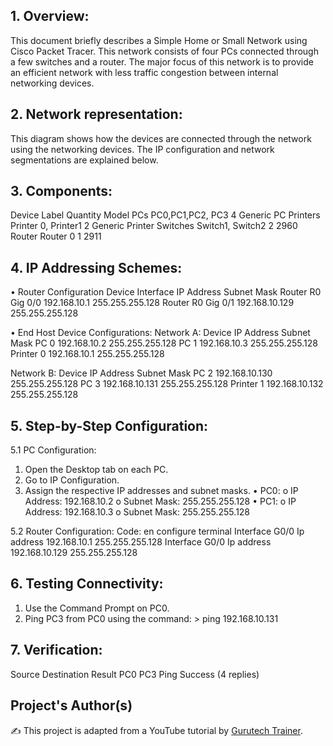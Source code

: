 ## 1.	Overview:
This document briefly describes a Simple Home or Small Network using Cisco Packet Tracer. This network consists of four PCs connected through a few switches and a router. The major focus of this network is to provide an efficient network with less traffic congestion between internal networking devices.

## 2.	Network representation:
 
This diagram shows how the devices are connected through the network using the networking devices. The IP configuration and network segmentations are explained below.

## 3.	Components:
Device	   Label	              Quantity	  Model
PCs	      PC0,PC1,PC2, PC3	     4	       Generic PC
Printers	 Printer 0, Printer1	  2	       Generic Printer
Switches	 Switch1, Switch2	     2	       2960
Router	   Router 0	             1	       2911

## 4.	IP Addressing Schemes:
•	Router Configuration
Device	    Interface	 IP Address	     Subnet Mask
Router R0	  Gig 0/0	  192.168.10.1	   255.255.255.128
Router R0	  Gig 0/1	  192.168.10.129	 255.255.255.128

•	End Host Device Configurations:
Network A:
Device	    IP Address	   Subnet Mask
PC 0	      192.168.10.2	 255.255.255.128
PC 1	      192.168.10.3	 255.255.255.128
Printer 0 	192.168.10.1 	255.255.255.128

Network B:
Device	    IP Address	     Subnet Mask
PC 2      	192.168.10.130	 255.255.255.128
PC 3       192.168.10.131	 255.255.255.128
Printer 1	 192.168.10.132	 255.255.255.128


## 5.	Step-by-Step Configuration:
5.1 PC Configuration:
  1.	Open the Desktop tab on each PC.
  2.	Go to IP Configuration.
  3.	Assign the respective IP addresses and subnet masks.
•	PC0:
  o	IP Address: 192.168.10.2
  o	Subnet Mask: 255.255.255.128
•	PC1:
  o	IP Address: 192.168.10.3
  o	Subnet Mask: 255.255.255.128

5.2 Router Configuration:
Code:
en
configure terminal 
Interface G0/0
Ip address 192.168.10.1 255.255.255.128
Interface G0/0
Ip address 192.168.10.129 255.255.255.128
 
## 6.	Testing Connectivity:
  1.	Use the Command Prompt on PC0.
  2.	Ping PC3 from PC0 using the command:
    > ping 192.168.10.131

## 7.	Verification:
  Source	Destination	Result
  PC0	    PC3	        Ping Success (4 replies)

## Project's Author(s)
✍️ This project is adapted from a YouTube tutorial by [Gurutech Trainer](https://www.youtube.com/watch?v=_yqDRZgjP5k&list=PLyEymK89ZUabd7h9FK4dGVdONbxFEJoyk). 


